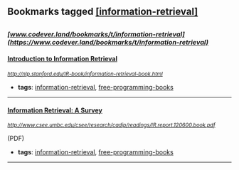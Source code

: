## Bookmarks tagged [[information-retrieval]](https://www.codever.land/search?q=[information-retrieval])

_<sup><sup>[www.codever.land/bookmarks/t/information-retrieval](https://www.codever.land/bookmarks/t/information-retrieval)</sup></sup>_
---
#### [Introduction to Information Retrieval](http://nlp.stanford.edu/IR-book/information-retrieval-book.html)
_<sup>http://nlp.stanford.edu/IR-book/information-retrieval-book.html</sup>_

* **tags**: [information-retrieval](../tagged/information-retrieval.md), [free-programming-books](../tagged/free-programming-books.md)
---
#### [Information Retrieval: A Survey](http://www.csee.umbc.edu/csee/research/cadip/readings/IR.report.120600.book.pdf)
_<sup>http://www.csee.umbc.edu/csee/research/cadip/readings/IR.report.120600.book.pdf</sup>_

(PDF)
* **tags**: [information-retrieval](../tagged/information-retrieval.md), [free-programming-books](../tagged/free-programming-books.md)
---
